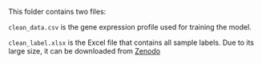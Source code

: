 This folder contains two files: 

`clean_data.csv` is the gene expression profile used for training the model.

`clean_label.xlsx` is the Excel file that contains all sample labels. Due to its large size, it can be downloaded from [Zenodo](https://zenodo.org/records/15753372/files/data_and_label.zip?download=1)
